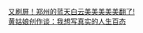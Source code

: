   
[又刷屏！郑州的蓝天白云美美美美美翻了!](http://www.dianyue.me/archives/790/g72g5l3vqp9s6gpd/)  
[黄姑娘创作谈：我想写真实的人生百态](http://www.dianyue.me/archives/650/hl90jz0z88923z90/)